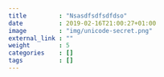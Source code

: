 ```yaml
---
title         : "Nsasdfsdfsdfdso"
date          : 2019-02-16T21:00:27+01:00
image         : "img/unicode-secret.png"
external_link : ""
weight        : 5
categories    : []
tags          : []
---
```

